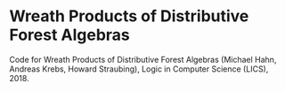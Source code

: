 # Wreath Products of Distributive Forest Algebras

Code for Wreath Products of Distributive Forest Algebras (Michael Hahn, Andreas Krebs, Howard Straubing), Logic in Computer Science (LICS), 2018.


